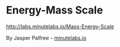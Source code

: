 # Energy-Mass Scale

http://labs.minutelabs.io/Mass-Energy-Scale

By Jasper Palfree - [minutelabs.io](http://minutelabs.io)
